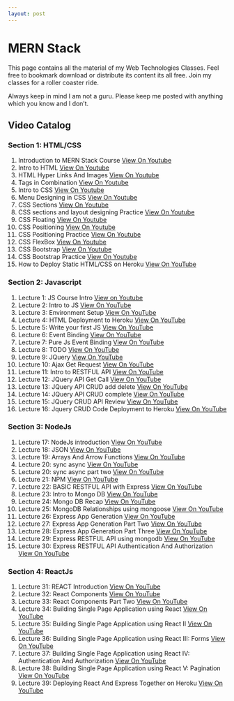 ```yaml
---
layout: post
---
```


# MERN Stack

This page contains all the material of my Web Technologies Classes.  Feel free to bookmark download or distribute its content its all free. Join my classes for a roller coaster ride.

Always keep in mind I am not a guru. Please keep me posted with anything which you know and I don’t.

## Video Catalog

### Section 1: HTML/CSS

1. Introduction to MERN Stack Course [View On Youtube](https://youtu.be/bfGdsnoth1Q)
1. Intro to HTML [View On Youtube](https://youtu.be/B233z0hn41s)
1. HTML Hyper Links And Images [View On Youtube](https://youtu.be/qDdfCZqdplE)
1. Tags in Combination [View On Youtube](https://youtu.be/4qB7GntTNCo)
1. Intro to CSS [View On Youtube](https://youtu.be/FtigXvKwQxc)
1. Menu Designing in CSS [View On Youtube](https://youtu.be/u09FVX3WBYc)
1. CSS Sections [View On Youtube](https://youtu.be/pYY62VGItwY)
1. CSS sections and layout designing Practice [View On Youtube](https://youtu.be/WXIWYFfCQhw)
1. CSS Floating [View On Youtube](https://youtu.be/rSTU3E_iOxU)
1. CSS Positioning [View On Youtube](https://youtu.be/rP98hAgFS-w)
1. CSS Positioning Practice [View On Youtube](https://youtu.be/f4ZIXtQ2Hjk)
1. CSS FlexBox [View On Youtube](https://youtu.be/iCkdubdbQxg)
1. CSS Bootstrap [View On Youtube](https://youtu.be/QJ7UzH8_BoA)
1. CSS Bootstrap Practice [View On Youtube](https://youtu.be/Z18aa_Ep-JA)
1. How to Deploy Static HTML/CSS on Heroku [View On YouTube](https://youtu.be/7i39NSiA3C0)

### Section 2: Javascript

1. Lecture 1: JS Course Intro [View on Youtube](https://youtu.be/Kjcyk5wRzcM)
2. Lecture 2: Intro to JS [View On YouTube](https://youtu.be/5sjg6JGYqPU)
3. Lecture 3: Environment Setup [View On YouTube](https://youtu.be/RUJIse7MPx4)
4. Lecture 4: HTML Deployment to Heroku [View On YouTube](https://youtu.be/tyxMUeXgBiI)
5. Lecture 5: Write your first JS [View On YouTube](https://youtu.be/eJQXmdQExSk)
6. Lecture 6: Event Binding [View On YouTube](https://youtu.be/-O-CvHH4xxM)
7. Lecture 7: Pure Js Event Binding [View On YouTube](https://youtu.be/azMbfsSOLHQ)
8. Lecture 8: TODO [View On YouTube](https://youtu.be/4Q5JjgrJVqk)
9. Lecture 9: JQuery [View On YouTube](https://youtu.be/SV3VxB3crbk)
1. Lecture 10: Ajax Get Request [View On YouTube](https://youtu.be/4urrQna3DTE)
1. Lecture 11: Intro to RESTFUL API [View On YouTube](https://youtu.be/Ec-Vc-Vdt5w)
1. Lecture 12: JQuery API Get Call [View On YouTube](https://youtu.be/R_qMTTmqE4w)
1. Lecture 13: JQuery API CRUD add delete [View On YouTube](https://youtu.be/b9blpnLTkvA)
1. Lecture 14: JQuery API CRUD complete [View On YouTube](https://youtu.be/3XRGQqRV3k4)
1. Lecture 15: JQuery CRUD API Review [View On YouTube](https://youtu.be/E4XGf16yn_E)
1. Lecture 16: Jquery CRUD Code Deployment to Heroku [View On YouTube](https://youtu.be/f1zG5eOOIdM)

### Section 3: NodeJs

1. Lecture 17: NodeJs introduction [View On YouTube](https://youtu.be/En_anYwxnz8)
1. Lecture 18: JSON [View On YouTube](https://youtu.be/ZNEZ08pNejM)
1. Lecture 19: Arrays And Arrow Functions [View On YouTube](https://youtu.be/RITlYYTweq8)
1. Lecture 20: sync async [View On YouTube](https://youtu.be/OX-Qf_rFZh0)
1. Lecture 20: sync async part two [View On YouTube](https://youtu.be/TwlxMRVpnhw)
1. Lecture 21: NPM [View On YouTube](https://youtu.be/h1FxfEN8tWw)
1. Lecture 22: BASIC RESTFUL API with Express [View On YouTube](https://youtu.be/hszkSdRbIyU)
1. Lecture 23: Intro to Mongo DB [View On YouTube](https://youtu.be/rJmhNLC_hkQ)
1. Lecture 24: Mongo DB Recap [View On YouTube](https://youtu.be/E1u-gyCyZqQ)
1. Lecture 25: MongoDB Relationships using mongoose [View On YouTube](https://youtu.be/EmYBWUJk7m8)
1. Lecture 26: Express App Generation [View On YouTube](https://youtu.be/BuXMYqEdF1o)
1. Lecture 27: Express App Generation Part Two [View On YouTube](https://youtu.be/WXA3xCEBnzE)
1. Lecture 28: Express App Generation Part Three [View On YouTube](https://youtu.be/YNy5hRIjyEs)
1. Lecture 29: Express RESTFUL API using mongodb [View On YouTube](https://youtu.be/tTqbg3jQykA)
1. Lecture 30: Express RESTFUL API Authentication And Authorization [View On YouTube](https://youtu.be/hVr0FOQVs18)

### Section 4: ReactJs

1. Lecture 31: REACT Introduction [View On YouTube](https://youtu.be/G1kA-hgZT-8)
1. Lecture 32: React Components [View On YouTube](https://youtu.be/4suiM53RKoM)
1. Lecture 33: React Components Part Two [View On YouTube](https://youtu.be/cIj46G-SK2A)
1. Lecture 34: Building Single Page Application using React [View On YouTube](https://youtu.be/qS9niaECgL0)
1. Lecture 35: Building Single Page Application using React II [View On YouTube](https://youtu.be/bn9UkjlDdzM)
1. Lecture 36: Building Single Page Application using React III: Forms [View On YouTube](https://youtu.be/t9OvRuN8FZM)
1. Lecture 37: Building Single Page Application using React IV: Authentication And Authorization [View On YouTube](https://youtu.be/xy8PzyZdOqI)
1. Lecture 38: Building Single Page Application using React V: Pagination [View On YouTube](https://youtu.be/erUmTIvVs3E)
1. Lecture 39: Deploying React And Express Together on Heroku [View On YouTube](https://youtu.be/CrQTQIMHMZI)
